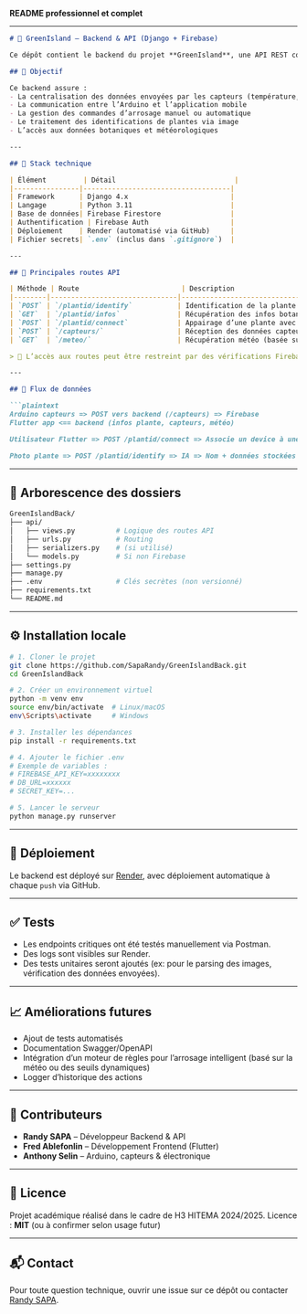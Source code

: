 **README professionnel et complet**

---

````markdown
# 🌱 GreenIsland – Backend & API (Django + Firebase)

Ce dépôt contient le backend du projet **GreenIsland**, une API REST construite avec **Django** permettant la gestion et la communication entre une application mobile Flutter, une carte Arduino (UNO R4), et la base de données Firebase.

## 🎯 Objectif

Ce backend assure :
- La centralisation des données envoyées par les capteurs (température, humidité, niveau d’eau)
- La communication entre l’Arduino et l’application mobile
- La gestion des commandes d’arrosage manuel ou automatique
- Le traitement des identifications de plantes via image
- L’accès aux données botaniques et météorologiques

---

## 🧰 Stack technique

| Élément         | Détail                             |
|----------------|------------------------------------|
| Framework      | Django 4.x                         |
| Langage        | Python 3.11                        |
| Base de données| Firebase Firestore                 |
| Authentification | Firebase Auth                    |
| Déploiement    | Render (automatisé via GitHub)     |
| Fichier secrets| `.env` (inclus dans `.gitignore`)  |

---

## 🔗 Principales routes API

| Méthode | Route                         | Description                                      |
|--------|-------------------------------|--------------------------------------------------|
| `POST` | `/plantid/identify`           | Identification de la plante par image            |
| `GET`  | `/plantid/infos`              | Récupération des infos botaniques d’une plante   |
| `POST` | `/plantid/connect`            | Appairage d’une plante avec un appareil connecté |
| `POST` | `/capteurs/`                  | Réception des données capteurs depuis Arduino    |
| `GET`  | `/meteo/`                     | Récupération météo (basée sur la localisation)   |

> 🔐 L’accès aux routes peut être restreint par des vérifications Firebase Auth si activé.

---

## 🧬 Flux de données

```plaintext
Arduino capteurs => POST vers backend (/capteurs) => Firebase
Flutter app <== backend (infos plante, capteurs, météo)

Utilisateur Flutter => POST /plantid/connect => Associe un device à une plante

Photo plante => POST /plantid/identify => IA => Nom + données stockées
````

---

## 📁 Arborescence des dossiers

```bash
GreenIslandBack/
├── api/
│   ├── views.py          # Logique des routes API
│   ├── urls.py           # Routing
│   ├── serializers.py    # (si utilisé)
│   └── models.py         # Si non Firebase
├── settings.py
├── manage.py
├── .env                  # Clés secrètes (non versionné)
├── requirements.txt
└── README.md
```

---

## ⚙️ Installation locale

```bash
# 1. Cloner le projet
git clone https://github.com/SapaRandy/GreenIslandBack.git
cd GreenIslandBack

# 2. Créer un environnement virtuel
python -m venv env
source env/bin/activate  # Linux/macOS
env\Scripts\activate     # Windows

# 3. Installer les dépendances
pip install -r requirements.txt

# 4. Ajouter le fichier .env
# Exemple de variables :
# FIREBASE_API_KEY=xxxxxxxx
# DB_URL=xxxxxx
# SECRET_KEY=...

# 5. Lancer le serveur
python manage.py runserver
```

---

## 🚀 Déploiement

Le backend est déployé sur [Render](https://render.com), avec déploiement automatique à chaque `push` via GitHub.

---

## ✅ Tests

* Les endpoints critiques ont été testés manuellement via Postman.
* Des logs sont visibles sur Render.
* Des tests unitaires seront ajoutés (ex: pour le parsing des images, vérification des données envoyées).

---

## 📈 Améliorations futures

* Ajout de tests automatisés
* Documentation Swagger/OpenAPI
* Intégration d’un moteur de règles pour l’arrosage intelligent (basé sur la météo ou des seuils dynamiques)
* Logger d’historique des actions

---

## 👥 Contributeurs

* **Randy SAPA** – Développeur Backend & API
* **Fred Ablefonlin** – Développement Frontend (Flutter)
* **Anthony Selin** – Arduino, capteurs & électronique

---

## 📄 Licence

Projet académique réalisé dans le cadre de H3 HITEMA 2024/2025.
Licence : **MIT** (ou à confirmer selon usage futur)

---

## 📬 Contact

Pour toute question technique, ouvrir une issue sur ce dépôt ou contacter [Randy SAPA](https://github.com/SapaRandy).

```
